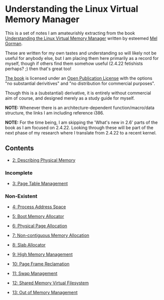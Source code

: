 # Understanding the Linux Virtual Memory Manager

This is a set of notes I am amateurishly extracting from the book
[Understanding the Linux Virtual Memory Manager][amazon] written by esteemed
[Mel Gorman][mel].

These are written for my own tastes and understanding so will likely not be
useful for anybody else, but I am placing them here primarily as a record for
myself, though if others find them somehow useful (2.4.22 fetishists perhaps? ;)
then that's great too!

[The book][book] is licensed under an [Open Publication License][license] with
the options "no substantial derivitives" and "no distribution for commercial
purposes".

Though this is a (substantial) derivative, it is entirely without commercial aim
of course, and designed merely as a study guide for myself.

__NOTE:__ Whenever there is an architecture-dependent function/macro/data
structure, the links I am including reference i386.

__NOTE:__ For the time being, I am skipping the 'What's new in 2.6' parts of the
book as I am focused on 2.4.22. Looking through these will be part of the next
phase of my research where I translate from 2.4.22 to a recent kernel.

## Contents

* [2: Describing Physical Memory](2.md)

### Incomplete

* [3: Page Table Management](3.md)

### Non-Existent

* [4: Process Address Space](4.md)

* [5: Boot Memory Allocator](5.md)

* [6: Physical Page Allocation](6.md)

* [7: Non-contiguous Memory Allocation](7.md)

* [8: Slab Allocator](8.md)

* [9: High Memory Management](9.md)

* [10: Page Frame Reclamation](10.md)

* [11: Swap Management](11.md)

* [12: Shared Memory Virtual Filesystem](12.md)

* [13: Out of Memory Management](13.md)

[amazon]:http://www.amazon.co.uk/Understanding-Virtual-Memory-Manager-Perens/dp/0131453483
[mel]:http://www.csn.ul.ie/~mel/blog/
[book]:https://www.kernel.org/doc/gorman/
[license]:https://www.kernel.org/doc/gorman/license.html
